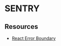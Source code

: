 # SENTRY

## Resources

- [React Error Boundary](https://docs.sentry.io/platforms/javascript/guides/react/components/errorboundary/)
